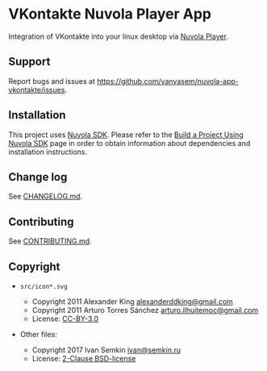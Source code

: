 VKontakte Nuvola Player App
=============================

Integration of VKontakte into your linux desktop via
[Nuvola Player](https://github.com/tiliado/nuvolaplayer).
 
Support
-------

Report bugs and issues at <https://github.com/vanyasem/nuvola-app-vkontakte/issues>.

Installation
------------

This project uses [Nuvola SDK](https://github.com/tiliado/nuvolasdk#create-new-project). Please refer to
the [Build a Project Using Nuvola SDK](https://github.com/tiliado/nuvolasdk#build-a-project-using-nuvola-sdk)
page in order to obtain information about dependencies and installation instructions.

Change log
----------

See [CHANGELOG.md](./CHANGELOG.md).

Contributing
------------

See [CONTRIBUTING.md](./CONTRIBUTING.md).

Copyright
---------

  - `src/icon*.svg`
    + Copyright 2011 Alexander King <alexanderddking@gmail.com>
    + Copyright 2011 Arturo Torres Sánchez <arturo.ilhuitemoc@gmail.com>
    + License: [CC-BY-3.0](./LICENSE-CC-BY.txt)

  - Other files:
    + Copyright 2017 Ivan Semkin <ivan@semkin.ru>
    + License: [2-Clause BSD-license](./LICENSE-BSD.txt)
